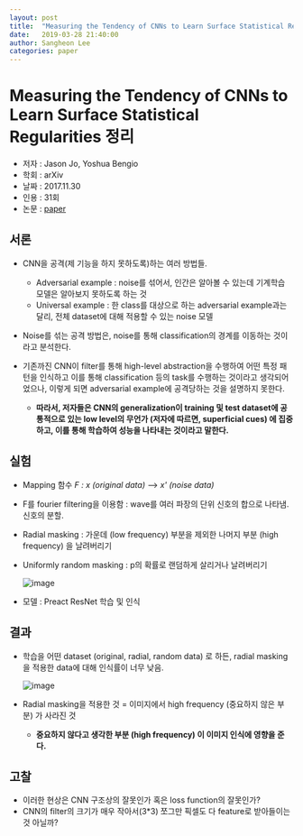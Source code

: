 ```yaml
---
layout: post
title:  "Measuring the Tendency of CNNs to Learn Surface Statistical Regularities 정리"
date:   2019-03-28 21:40:00
author: Sangheon Lee
categories: paper
---
```


# Measuring the Tendency of CNNs to Learn Surface Statistical Regularities 정리
- 저자 : Jason Jo, Yoshua Bengio
- 학회 : arXiv
- 날짜 : 2017.11.30
- 인용 : 31회
- 논문 : [paper](https://arxiv.org/pdf/1711.11561.pdf)

## 서론
 - CNN을 공격(제 기능을 하지 못하도록)하는 여러 방법들.
   - Adversarial example : noise를 섞어서, 인간은 알아볼 수 있는데 기계학습 모델은 알아보지 못하도록 하는 것
   - Universal example : 한 class를 대상으로 하는 adversarial example과는 달리, 전체 dataset에 대해 적용할 수 있는 noise 모델

 - Noise를 섞는 공격 방법은, noise를 통해 classification의 경계를 이동하는 것이라고 분석한다.

 - 기존까진 CNN이 filter를 통해 high-level abstraction을 수행하여 어떤 특정 패턴을 인식하고 이를 통해 classification 등의 task를 수행하는 것이라고 생각되어었으나, 이렇게 되면 adversarial example에 공격당하는 것을 설명하지 못한다.
   - **따라서, 저자들은 CNN의 generalization이 training 및 test dataset에 공통적으로 있는 low level의 무언가 (저자에 따르면, superficial cues) 에 집중하고, 이를 통해 학습하여 성능을 나타내는 것이라고 말한다.**

## 실험
 - Mapping 함수 *F : x (original data)* --> *x' (noise data)*
 - F를 fourier filtering을 이용함 : wave를 여러 파장의 단위 신호의 합으로 나타냄. 신호의 분할.
 - Radial masking : 가운데 (low frequency) 부분을 제외한 나머지 부분 (high frequency) 을 날려버리기
 - Uniformly random masking : p의 확률로 랜덤하게 살리거나 날려버리기

   ![image](https://user-images.githubusercontent.com/26705935/41142287-18d01068-6b30-11e8-8543-d293310a58fa.png)

 - 모델 : Preact ResNet 학습 및 인식

## 결과
 - 학습을 어떤 dataset (original, radial, random data) 로 하든, radial masking을 적용한 data에 대해 인식률이 너무 낮음.

   ![image](https://user-images.githubusercontent.com/26705935/41142258-0145ab6a-6b30-11e8-957f-6e3aebd943bf.png)

 - Radial masking을 적용한 것 = 이미지에서 high frequency (중요하지 않은 부분) 가 사라진 것
   - **중요하지 않다고 생각한 부분 (high frequency) 이 이미지 인식에 영향을 준다.**

## 고찰
- 이러한 현상은 CNN 구조상의 잘못인가 혹은 loss function의 잘못인가?
- CNN의 filter의 크기가 매우 작아서(3*3) 쪼그만 픽셀도 다 feature로 받아들이는 것 아닐까?
